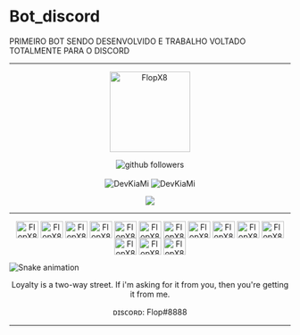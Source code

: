 # Bot_discord

PRIMEIRO BOT SENDO DESENVOLVIDO E TRABALHO VOLTADO TOTALMENTE PARA O DISCORD

<hr>
<p align="center">
    <img align="center" alt="FlopX8" height="144" width="144" src="https://cdn.discordapp.com/attachments/967973632787775597/967987146701037578/Sem_Titulo-1.png" />
</p>

<p align="center">
    <img src="https://img.shields.io/github/followers/FlopX8?label=Follow&style=social" alt="github followers" /><br>
    <br>
    <img src="https://github-readme-stats.vercel.app/api?username=FlopX8&show_icons=true&theme=dark" alt="DevKiaMi" />
    <img src="https://github-readme-stats.vercel.app/api/top-langs/?username=FlopX8&theme=dark" alt="DevKiaMi" />
    
</p>


<p align="center">
<a href="https://discord.gg/73RPjGbcjb" target="_blank"><img src="https://img.shields.io/badge/Discord-7289DA?style=for-the-badge&logo=discord&logoColor=white" target="_blank"></a> 
</p>

<hr>
<p align="center"> <img align="center" alt="FlopX8" height="30" width="40" src="https://icongr.am/devicon/c-original.svg"/> <img align="center" alt="FlopX8" height="30" width="40" src="https://icongr.am/devicon/cplusplus-original.svg"/> <img align="center" alt="FlopX8" height="30" width="40" src="https://icongr.am/devicon/csharp-original.svg"/> <img align="center" alt="FlopX8" height="30" width="40" src="https://cdn.jsdelivr.net/gh/devicons/devicon/icons/lua/lua-plain-wordmark.svg"/> <img align="center" alt="FlopX8" height="30" width="40" src="https://icongr.am/devicon/javascript-original.svg"/> <img align="center" alt="FlopX8" height="30" width="40" src="https://icongr.am/devicon/python-original.svg"/> <img align="center" alt="FlopX8" height="30" width="40" src="https://icongr.am/devicon/css3-original.svg"/> <img align="center" alt="FlopX8" height="30" width="40" src="https://icongr.am/devicon/html5-original.svg"/> <img align="center" alt="FlopX8" height="30" width="40" src="https://icongr.am/devicon/mysql-original.svg"/> <img align="center" alt="FlopX8" height="30" width="40" src="https://icongr.am/devicon/nodejs-original.svg"/> <img align="center" alt="FlopX8" height="30" width="40" src="https://icongr.am/devicon/django-original.svg"/> <img align="center" alt="FlopX8" height="30" width="40" src="https://icongr.am/devicon/docker-original.svg"/> <img align="center" alt="FlopX8" height="30" width="40" src="https://icongr.am/devicon/linux-original.svg"/> <img align="center" alt="FlopX8" height="30" width="40" src="https://icongr.am/devicon/windows8-original.svg"/> </p>

   ![Snake animation](https://raw.githubusercontent.com/zSpl1nterUS/zSpl1nterUS/523263f391533bfe4bca34c752e5d17438faa923/github-contribution-grid-snake.svg)
   
<p align="center"> Loyalty is a two-way street. If i'm asking for it from you, then you're getting it from me. </p>
<p align="center"> ᴅɪsᴄᴏʀᴅ: Flop#8888 </p>
<hr>
